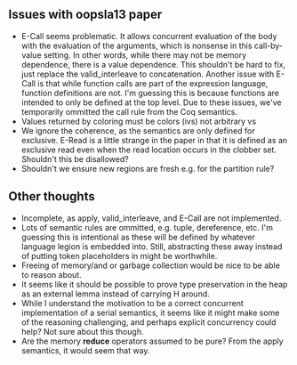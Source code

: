 ## Issues with oopsla13 paper
  - E-Call seems problematic. It allows concurrent evaluation of the body with
    the evaluation of the arguments, which is nonsense in this call-by-value
    setting. In other words, while there may not be memory dependence, there is
    a value dependence. This shouldn't be hard to fix, just replace the
    valid_interleave to concatenation. Another issue with E-Call is that while
    function calls are part of the expression language, function definitions are
    not. I'm guessing this is because functions are intended to only be defined
    at the top level. Due to these issues, we've temporarily ommitted the call
    rule from the Coq semantics.
  - Values returned by coloring must be colors (ivs) not arbitrary vs
  - We ignore the coherence, as the semantics are only defined for exclusive.
    E-Read is a little strange in the paper in that it is defined as an
    exclusive read even when the read location occurs in the clobber set.
    Shouldn't this be disallowed?
  - Shouldn't we ensure new regions are fresh e.g. for the partition rule? 

## Other thoughts
  - Incomplete, as apply, valid_interleave, and E-Call are not implemented.
  - Lots of semantic rules are ommitted, e.g. tuple, dereference, etc. I'm
    guessing this is intentional as these will be defined by whatever  language
    legion is embedded into. Still, abstracting these away instead of putting
    token placeholders in might be worthwhile.
  - Freeing of memory/and or garbage collection would be nice to be able to
    reason about. 
  - It seems like it should be possible to prove type preservation in the heap
    as an external lemma instead of carrying H around.
  - While I understand the motivation to be a correct concurrent implementation
    of a serial semantics, it seems like it might make some of the reasoning
    challenging, and perhaps explicit concurrency could help? Not sure about
    this though.
  - Are the memory **reduce** operators assumed to be pure? From the apply
    semantics, it would seem that way.
